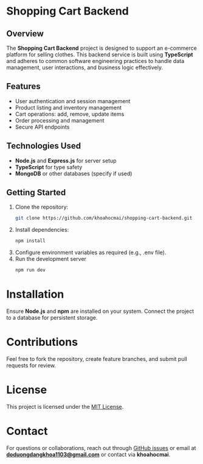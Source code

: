# Shopping Cart Backend

## Overview
The **Shopping Cart Backend** project is designed to support an e-commerce platform for selling clothes. This backend service is built using **TypeScript** and adheres to common software engineering practices to handle data management, user interactions, and business logic effectively.

## Features
- User authentication and session management
- Product listing and inventory management
- Cart operations: add, remove, update items
- Order processing and management
- Secure API endpoints

## Technologies Used
- **Node.js** and **Express.js** for server setup
- **TypeScript** for type safety
- **MongoDB** or other databases (specify if used)

## Getting Started
1. Clone the repository:
   ```bash
   git clone https://github.com/khoahocmai/shopping-cart-backend.git
2. Install dependencies:
   ```bash
   npm install
3. Configure environment variables as required (e.g., .env file).
4. Run the development server
   ```bash
   npm run dev

# Installation
Ensure **Node.js** and **npm** are installed on your system.
Connect the project to a database for persistent storage.

# Contributions
Feel free to fork the repository, create feature branches, and submit pull requests for review.

# License
This project is licensed under the [MIT License](LICENSE).

# Contact
For questions or collaborations, reach out through [GitHub issues](https://github.com/khoahocmai/shopping-cart-backend/issues) or email at **doduongdangkhoa1103@gmail.com** or contact via **khoahocmai**.

